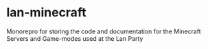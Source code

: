 # lan-minecraft
Monorepro for storing the code and documentation for the Minecraft Servers and Game-modes used at the Lan Party
